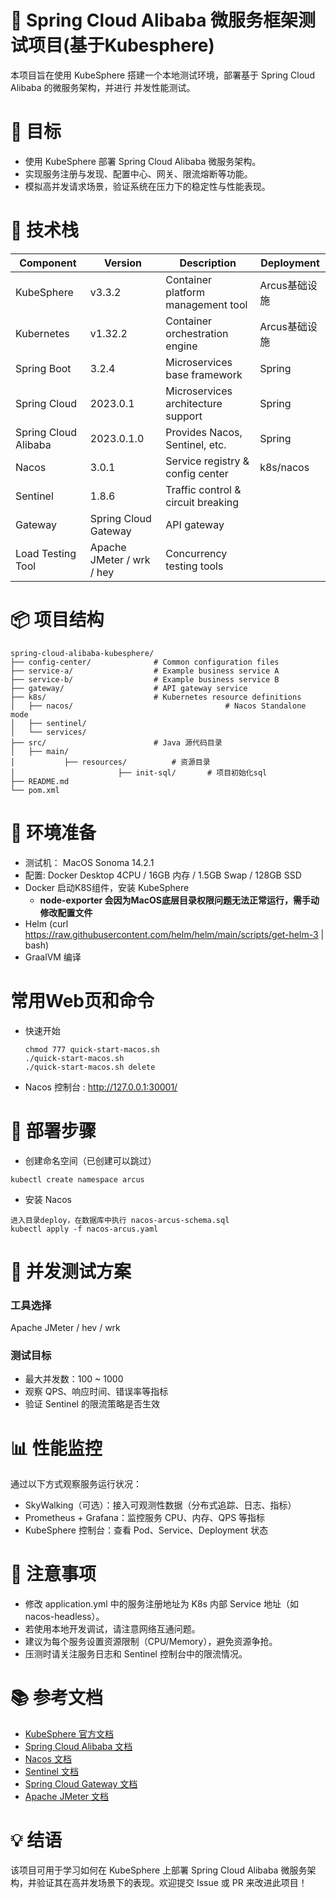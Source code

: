 # 🧪 Spring Cloud Alibaba 微服务框架测试项目(基于Kubesphere)
本项目旨在使用 KubeSphere 搭建一个本地测试环境，部署基于 Spring Cloud Alibaba 的微服务架构，并进行 并发性能测试。

# 📌 目标
- 使用 KubeSphere 部署 Spring Cloud Alibaba 微服务架构。
- 实现服务注册与发现、配置中心、网关、限流熔断等功能。
- 模拟高并发请求场景，验证系统在压力下的稳定性与性能表现。

# 🧩 技术栈
| Component             | Version                   | Description                          | Deployment |
|-----------------------|---------------------------|--------------------------------------|--------------------------------------|
| KubeSphere            | v3.3.2                    | Container platform management tool   | Arcus基础设施 |
| Kubernetes            | v1.32.2                   | Container orchestration engine       | Arcus基础设施 |
| Spring Boot           | 3.2.4                     | Microservices base framework         | Spring   |
| Spring Cloud          | 2023.0.1                  | Microservices architecture support   | Spring |
| Spring Cloud Alibaba  | 2023.0.1.0                | Provides Nacos, Sentinel, etc.       | Spring |
| Nacos                 | 3.0.1                | Service registry & config center     | k8s/nacos |
| Sentinel              | 1.8.6                     | Traffic control & circuit breaking   |    |
| Gateway               | Spring Cloud Gateway      | API gateway                         |                          |
| Load Testing Tool     | Apache JMeter / wrk / hey | Concurrency testing tools            |             |

# 📦 项目结构
```
spring-cloud-alibaba-kubesphere/
├── config-center/              # Common configuration files
├── service-a/                  # Example business service A
├── service-b/                  # Example business service B
├── gateway/                    # API gateway service
├── k8s/                        # Kubernetes resource definitions
│   ├── nacos/									# Nacos Standalone mode 
│   ├── sentinel/
│   └── services/
├── src/                        # Java 源代码目录
│   ├── main/
│   		├── resources/          # 资源目录
│						├── init-sql/       # 项目初始化sql
├── README.md
└── pom.xml
```

# 🔧 环境准备
- 测试机： MacOS Sonoma 14.2.1
- 配置: Docker Desktop 4CPU / 16GB 内存 / 1.5GB Swap / 128GB SSD
- Docker 启动K8S组件，安装 KubeSphere
  - **node-exporter 会因为MacOS底层目录权限问题无法正常运行，需手动修改配置文件**
- Helm (curl https://raw.githubusercontent.com/helm/helm/main/scripts/get-helm-3 | bash)
- GraalVM 编译

# 常用Web页和命令

- 快速开始

  ```shell
  chmod 777 quick-start-macos.sh
  ./quick-start-macos.sh 
  ./quick-start-macos.sh delete
  ```

  

- Nacos 控制台 : http://127.0.0.1:30001/

# 🚀 部署步骤

- 创建命名空间（已创建可以跳过）
```shell
kubectl create namespace arcus
```
- 安装 Nacos

````
进入目录deploy，在数据库中执行 nacos-arcus-schema.sql
kubectl apply -f nacos-arcus.yaml
````


# 🧪 并发测试方案
### 工具选择
Apache JMeter / hev / wrk

### 测试目标
- 最大并发数：100 ~ 1000
- 观察 QPS、响应时间、错误率等指标
- 验证 Sentinel 的限流策略是否生效

# 📊 性能监控
通过以下方式观察服务运行状况：

- SkyWalking（可选）：接入可观测性数据（分布式追踪、日志、指标）
- Prometheus + Grafana：监控服务 CPU、内存、QPS 等指标
- KubeSphere 控制台：查看 Pod、Service、Deployment 状态

# 📝 注意事项
- 修改 application.yml 中的服务注册地址为 K8s 内部 Service 地址（如 nacos-headless）。
- 若使用本地开发调试，请注意网络互通问题。
- 建议为每个服务设置资源限制（CPU/Memory），避免资源争抢。
- 压测时请关注服务日志和 Sentinel 控制台中的限流情况。

# 📚 参考文档
- [KubeSphere 官方文档](https://kubesphere.io/docs/)
- [Spring Cloud Alibaba 文档](https://alibaba.github.io/spring-cloud-alibaba/)
- [Nacos 文档](https://nacos.io/zh-cn/docs/)
- [Sentinel 文档](https://sentinelguard.io/zh-cn/docs/)
- [Spring Cloud Gateway 文档](https://cloud.spring.io/spring-cloud-gateway/reference/html/)
- [Apache JMeter 文档](https://jmeter.apache.org/)

# 💡 结语
该项目可用于学习如何在 KubeSphere 上部署 Spring Cloud Alibaba 微服务架构，并验证其在高并发场景下的表现。欢迎提交 Issue 或 PR 来改进此项目！